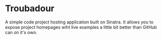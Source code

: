 # Troubadour #

A simple code project hosting application built on Sinatra.  It allows you to expose project homepages wiht live examples a little bit better than GitHub can on it's own.



